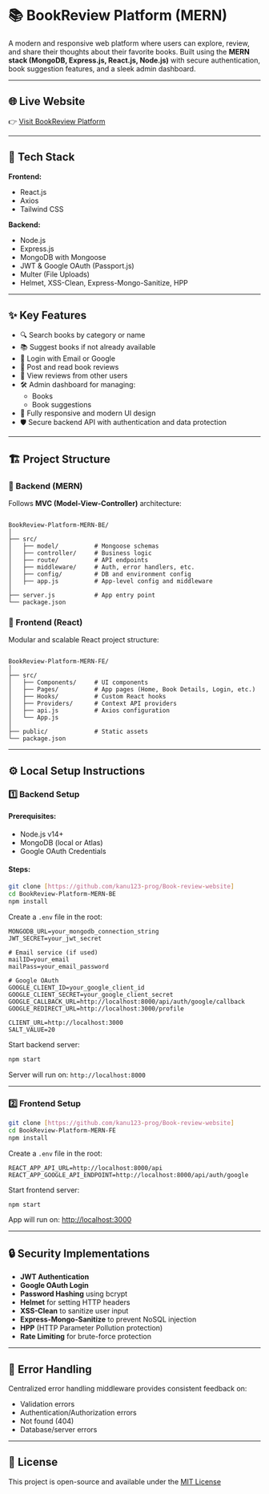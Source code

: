 


# 📚 BookReview Platform (MERN)

A modern and responsive web platform where users can explore, review, and share their thoughts about their favorite books. Built using the **MERN stack (MongoDB, Express.js, React.js, Node.js)** with secure authentication, book suggestion features, and a sleek admin dashboard.

---

## 🌐 Live Website

👉 [Visit BookReview Platform](https://book-review-website-nmce.vercel.app/)

---

## 🚀 Tech Stack

**Frontend:**

- React.js
- Axios
- Tailwind CSS

**Backend:**

- Node.js
- Express.js
- MongoDB with Mongoose
- JWT & Google OAuth (Passport.js)
- Multer (File Uploads)
- Helmet, XSS-Clean, Express-Mongo-Sanitize, HPP

---



## ✨ Key Features

- 🔍 Search books by category or name
- 📚 Suggest books if not already available
- 🔐 Login with Email or Google
- 📝 Post and read book reviews
- 👥 View reviews from other users
- 🛠️ Admin dashboard for managing:
  - Books
  - Book suggestions
- 📱 Fully responsive and modern UI design
- 🛡️ Secure backend API with authentication and data protection

---

## 🏗️ Project Structure

### 🔧 Backend (MERN)

Follows **MVC (Model-View-Controller)** architecture:

```

BookReview-Platform-MERN-BE/
│
├── src/
│   ├── model/          # Mongoose schemas
│   ├── controller/     # Business logic
│   ├── route/          # API endpoints
│   ├── middleware/     # Auth, error handlers, etc.
│   ├── config/         # DB and environment config
│   ├── app.js          # App-level config and middleware
│
├── server.js           # App entry point
└── package.json

```

### 🎨 Frontend (React)

Modular and scalable React project structure:

```

BookReview-Platform-MERN-FE/
│
├── src/
│   ├── Components/     # UI components
│   ├── Pages/          # App pages (Home, Book Details, Login, etc.)
│   ├── Hooks/          # Custom React hooks
│   ├── Providers/      # Context API providers
│   ├── api.js          # Axios configuration
│   └── App.js
│
├── public/             # Static assets
└── package.json

````

---

## ⚙️ Local Setup Instructions

### 1️⃣ Backend Setup

#### Prerequisites:

- Node.js v14+
- MongoDB (local or Atlas)
- Google OAuth Credentials

#### Steps:

```bash
git clone [https://github.com/kanu123-prog/Book-review-website]
cd BookReview-Platform-MERN-BE
npm install
````

Create a `.env` file in the root:

```env
MONGODB_URL=your_mongodb_connection_string
JWT_SECRET=your_jwt_secret

# Email service (if used)
mailID=your_email
mailPass=your_email_password

# Google OAuth
GOOGLE_CLIENT_ID=your_google_client_id
GOOGLE_CLIENT_SECRET=your_google_client_secret
GOOGLE_CALLBACK_URL=http://localhost:8000/api/auth/google/callback
GOOGLE_REDIRECT_URL=http://localhost:3000/profile

CLIENT_URL=http://localhost:3000
SALT_VALUE=20
```

Start backend server:

```bash
npm start
```

Server will run on: `http://localhost:8000`

---

### 2️⃣ Frontend Setup

```bash
git clone [https://github.com/kanu123-prog/Book-review-website]
cd BookReview-Platform-MERN-FE
npm install
```

Create a `.env` file in the root:

```env
REACT_APP_API_URL=http://localhost:8000/api
REACT_APP_GOOGLE_API_ENDPOINT=http://localhost:8000/api/auth/google
```

Start frontend server:

```bash
npm start
```

App will run on: [http://localhost:3000](http://localhost:3000)

---

## 🔒 Security Implementations

* **JWT Authentication**
* **Google OAuth Login**
* **Password Hashing** using bcrypt
* **Helmet** for setting HTTP headers
* **XSS-Clean** to sanitize user input
* **Express-Mongo-Sanitize** to prevent NoSQL injection
* **HPP** (HTTP Parameter Pollution protection)
* **Rate Limiting** for brute-force protection

---

## 🚨 Error Handling

Centralized error handling middleware provides consistent feedback on:

* Validation errors
* Authentication/Authorization errors
* Not found (404)
* Database/server errors

---

## 🪪 License

This project is open-source and available under the [MIT License](LICENSE)


